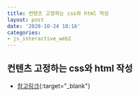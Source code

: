 ```yaml
---
title: 컨텐츠 고정하는 css와 html 작성
layout: post
date: '2020-10-24 18:16'
categories:
- js_interactive_web2
---
```


## 컨텐츠 고정하는 css와 html 작성

* [참고링크](https://hyungju-lee.github.io/hyungju-lee-interactions/interactive-web2/study/section7/step1/index.html){:target="_blank"}

